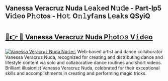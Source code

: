 ## Vanessa Veracruz Nuda L𝚎a𝚔ed N𝚞𝚍e - Part-lp5 Vi𝚍𝚎o P𝚑𝚘tos - H𝚘𝚝 O𝚗𝚕yf𝚊ns L𝚎a𝚔s QSyiQ

# <h2><a href="http://kf9a9l.oniu.top/?m=Vanessa+Veracruz+Nuda">🔗👉 🔴 Vanessa Veracruz Nuda P𝚑ot𝚘𝚜 V𝚒d𝚎o</a></h2>

[![Vanessa Veracruz Nuda Nu𝚍e𝚜](https://i.imgur.com/0qMVB7G.gif)](http://kf9a9l.oniu.top/?m=Vanessa+Veracruz+Nuda)
Web-based artist and dance collaborator Vanessa Veracruz Nuda, recognized for creating and distributing dance and lifestyle content via solo and collaborative dance routines and short videos. Brilliant illusionist Vanessa Veracruz Nuda, celebrated for their exceptional skills and accomplishments in creating and performing magic tricks.  
